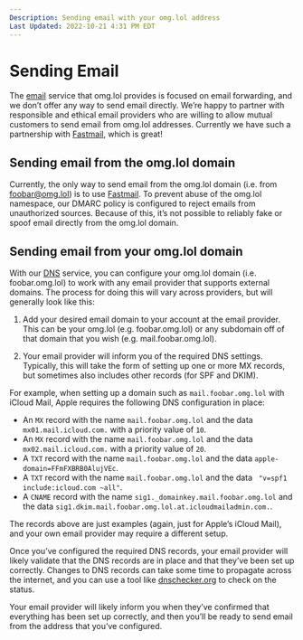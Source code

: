 ```yaml
---
Description: Sending email with your omg.lol address  
Last Updated: 2022-10-21 4:31 PM EDT
---
```


# Sending Email

The [email](/info/email) service that omg.lol provides is focused on email forwarding, and we don’t offer any way to send email directly. We’re happy to partner with responsible and ethical email providers who are willing to allow mutual customers to send email from omg.lol addresses. Currently we have such a partnership with [Fastmail](/info/fastmail), which is great!

## Sending email from the omg.lol domain

Currently, the only way to send email from the omg.lol domain (i.e. from foobar@omg.lol) is to use [Fastmail](/info/fastmail). To prevent abuse of the omg.lol namespace, our DMARC policy is configured to reject emails from unauthorized sources. Because of this, it’s not possible to reliably fake or spoof email directly from the omg.lol domain.

## Sending email from your omg.lol domain

With our [DNS](/info/dns) service, you can configure your omg.lol domain (i.e. foobar.omg.lol) to work with any email provider that supports external domains. The process for doing this will vary across providers, but will generally look like this:

1. Add your desired email domain to your account at the email provider. This can be your omg.lol (e.g. foobar.omg.lol) or any subdomain off of that domain that you wish (e.g. mail.foobar.omg.lol).

2. Your email provider will inform you of the required DNS settings. Typically, this will take the form of setting up one or more MX records, but sometimes also includes other records (for SPF and DKIM).

For example, when setting up a domain such as `mail.foobar.omg.lol` with iCloud Mail, Apple requires the following DNS configuration in place:

 - An `MX` record with the name `mail.foobar.omg.lol` and the data `mx01.mail.icloud.com.` with a priority value of `10`.
 - An `MX` record with the name `mail.foobar.omg.lol` and the data `mx02.mail.icloud.com.` with a priority value of `20`.
 - A `TXT` record with the name `mail.foobar.omg.lol` and the data `apple-domain=FFmFXBRB0AlujVEc`.
 - A `TXT` record with the name `mail.foobar.omg.lol` and the data ` "v=spf1 include:icloud.com ~all"`.
 - A `CNAME` record with the name `sig1._domainkey.mail.foobar.omg.lol` and the data `sig1.dkim.mail.foobar.omg.lol.at.icloudmailadmin.com.`.
 
 The records above are just examples (again, just for Apple’s iCloud Mail), and your own email provider may require a different setup.
 
 Once you’ve configured the required DNS records, your email provider will likely validate that the DNS records are in place and that they’ve been set up correctly. Changes to DNS records can take some time to propagate across the internet, and you can use a tool like [dnschecker.org](https://dnschecker.org) to check on the status.
 
 Your email provider will likely inform you when they’ve confirmed that everything has been set up correctly, and then you’ll be ready to send email from the address that you’ve configured.
 